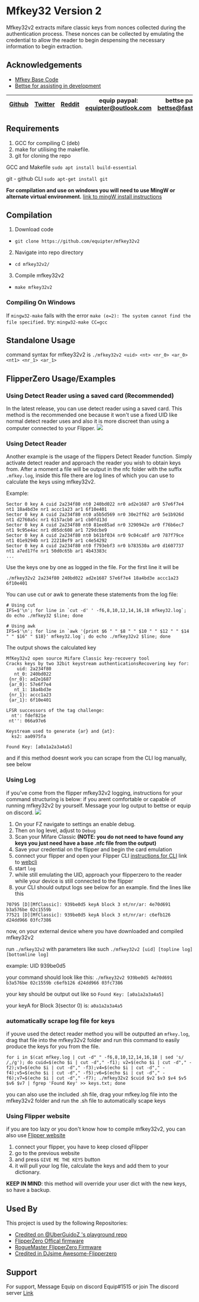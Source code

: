 

# Mfkey32 Version 2

Mfkey32v2 extracts mifare classic keys from nonces collected during the authentication process. These nonces can be collected by emulating the credential to allow the reader to begin despensing the necessary information to begin extraction.
## Acknowledgements

 - [Mfkey Base Code](https://github.com/rfidresearchgroup/proxmark3)
 - [Bettse for assisting in development](https://gitlab.com/bettse)

| [Github](https://github.com/equipter) | [Twitter](https://twitter.com/Equip0x80) | [Reddit](https://www.reddit.com/user/equipter) | equip paypal: equipter@outlook.com | bettse paypal: bettse@fastmail.fm | [Discord](https://discord.gg/e9XzfG5nV5) |
| :---: | :---: | :---: | :---: | :---: | :---: |


## Requirements 

1. GCC for compiling C (deb)
2. make for utilising the makefile.
3. git for cloning the repo 

GCC and Makefile
`sudo apt install build-essential`

git - github CLI 
`sudo apt-get install git`

**For compilation and use on windows you will need to use MingW or alternate virtual environment.** [link to mingW install instructions](https://genome.sph.umich.edu/wiki/Installing_MinGW_%26_MSYS_on_Windows)



## Compilation 
1. Download code
- `git clone https://github.com/equipter/mfkey32v2`
2. Navigate into repo directory 
- `cd mfkey32v2/`
3. Compile mfkey32v2
- `make mfkey32v2`

### Compiling On Windows
If `mingw32-make` fails with the error `make (e=2): The system cannot find the file specified.` try: `mingw32-make CC=gcc`

## Standalone Usage

command syntax for mfkey32v2 is `./mfkey32v2 <uid> <nt> <nr_0> <ar_0> <nt1> <nr_1> <ar_1>`

## FlipperZero Usage/Examples

### Using Detect Reader using a saved card (Recommended) 
In the latest release, you can use detect reader using a saved card. This method is the recommended one because it won't use a fixed UID like normal detect reader uses and also it is more discreet than using a computer connected to your Flipper.
![](https://user-images.githubusercontent.com/45500329/201108244-7dc02b7a-fd82-4446-85e3-c44e852c69b7.gif)


### Using Detect Reader

Another example is the usage of the flippers Detect Reader function. Simply activate detect reader and approach the reader you wish to obtain keys from. After a moment a file will be output in the nfc folder with the suffix `.mfkey.log`, inside this file there are log lines of which you can use to calculate the keys using mfkey32v2. 


Example:
```
Sector 0 key A cuid 2a234f80 nt0 240bd022 nr0 ad2e1687 ar0 57e6f7e4 nt1 18a4bd3e nr1 accc1a23 ar1 6f10e401
Sector 0 key A cuid 2a234f80 nt0 a5b5d569 nr0 30e2ff62 ar0 5e1b926d nt1 d2760a5c nr1 6157acb0 ar1 cb0fd13d
Sector 0 key A cuid 2a234f80 nt0 81ee85ad nr0 3290942e ar0 f76b6ec7 nt1 9c95e4ac nr1 d05dc608 ar1 729dcbe9
Sector 0 key A cuid 2a234f80 nt0 b61bf034 nr0 9c04ca8f ar0 787f79ce nt1 01e9294b nr1 22218ef9 ar1 c4e54292
Sector 0 key A cuid 2a234f80 nt0 f793ebf3 nr0 b783530a ar0 d1607737 nt1 a7ed17fe nr1 50d0c65b ar1 4b43383c
...
```

Use the keys one by one as logged in the file. For the first line it will be 
```
./mfkey32v2 2a234f80 240bd022 ad2e1687 57e6f7e4 18a4bd3e accc1a23 6f10e401
```

You can use cut or awk to generate these statements from the log file:
```
# Using cut
IFS=$'\n'; for line in `cut -d' ' -f6,8,10,12,14,16,18 mfkey32.log`; do echo ./mfkey32 $line; done

# Using awk
IFS=$'\n'; for line in `awk '{print $6 " " $8 " " $10 " " $12 " " $14 " " $16" " $18}' mfkey32.log`; do echo ./mfkey32v2 $line; done
```

The output shows the calculated key
```
MfKey32v2 open source Mifare Classic key-recovery tool
Cracks keys by two 32bit keystream authenticationsRecovering key for:
    uid: 2a234f80
   nt_0: 240bd022
 {nr_0}: ad2e1687
 {ar_0}: 57e6f7e4
   nt_1: 18a4bd3e
 {nr_1}: accc1a23
 {ar_1}: 6f10e401

LFSR successors of the tag challenge:
  nt': fdef821e
 nt'': 066a97e6

Keystream used to generate {ar} and {at}:
  ks2: aa0975fa

Found Key: [a0a1a2a3a4a5]
```

and if this method doesnt work you can scrape from the CLI log manually, see below 

### Using Log

if you've come from the flipper mfkey32v2 logging, instructions for your command structuring is below:
if you arent comfortable or capable of running mfkey32v2 by yourself. Message your log output to bettse or equip on discord. 
![](https://i.imgur.com/pYD9qUC.gif)

1. On your FZ navigate to settings an enable debug. 
2. Then on log level, adjust to `Debug` 
3. Scan your Mifare Classic
**(NOTE: you do not need to have found any keys you just need have a base .nfc file from the output)**
4. Save your credential on the flipper and begin the card emulation
5. connect your flipper and open your Flipper CLI 
[instructions for CLI](https://forum.flipperzero.one/t/cli-command-line-interface-examples/1874) 
link to [webcli](https://my.flipp.dev/)
6. start `log` 
7. while still emulating the UID, approach your flipperzero to the reader while your device is still connected to the flipper
8. your CLI should output logs see below for an example. find the lines like this 
```
70795 [D][MfClassic]: 939be0d5 keyA block 3 nt/nr/ar: 4e70d691 b3a576be 02c1559b
77521 [D][MfClassic]: 939be0d5 keyA block 3 nt/nr/ar: c6efb126 d24dd966 03fc7386
```
now, on your external device where you have downloaded and compiled mfkey32v2 

run `./mfkey32v2` with parameters like such 
`./mfkey32v2 [uid] [topline log] [bottomline log]`

example: UID 939be0d5 

your command should look like this:
`./mfkey32v2 939be0d5 4e70d691 b3a576be 02c1559b c6efb126 d24dd966 03fc7386`

your key should be output out like so 
`Found Key: [a0a1a2a3a4a5]`

your keyA for Block 3(sector 0) is: `a0a1a2a3a4a5`


### automatically scrape log file for keys 
if youve used the detect reader method you will be outputted an `mfkey.log`, drag that file into the mfkey32v2 folder and run this command to easily produce the keys for you from the file. 

```
for i in $(cat mfkey.log | cut -d" " -f6,8,10,12,14,16,18 | sed 's/ /,/g'); do cuid=$(echo $i | cut -d"," -f1); v2=$(echo $i | cut -d"," -f2);v3=$(echo $i | cut -d"," -f3);v4=$(echo $i | cut -d"," -f4);v5=$(echo $i | cut -d"," -f5);v6=$(echo $i | cut -d"," -f6);v7=$(echo $i | cut -d"," -f7); ./mfkey32v2 $cuid $v2 $v3 $v4 $v5 $v6 $v7 | fgrep 'Found Key' >> keys.txt; done
```

you can also use the included .sh file, drag your mfkey.log file into the mfkey32v2 folder and run the .sh file to automatically scape keys 

### Using Flipper website
if you are too lazy or you don't know how to compile mfkey32v2, you can also use [Flipper website](https://lab.flipper.net/nfc-tools)

1. connect your flipper, you have to keep closed qFlipper
2. go to the previous website
3. and press `GIVE ME THE KEYS` button
4. it will pull your log file, calculate the keys and add them to your dictionary.

**KEEP IN MIND**: this method will override your user dict with the new keys, so have a backup. 


## Used By

This project is used by the following Repositories:

- [Credited on @UberGuidoZ 's playground repo](https://github.com/UberGuidoZ/Flipper)
- [FlipperZero Offical firmware](https://github.com/flipperdevices/flipperzero-firmware)
- [RogueMaster FlipperZero Firmware](https://github.com/RogueMaster/flipperzero-firmware-wPlugins)
- [Credited in DJsime Awesome-Flipperzero](https://github.com/djsime1/awesome-flipperzero/blob/main/Firmwares.md)


## Support

For support, Message Equip on discord Equip#1515 or join The discord server [Link](https://discord.gg/e9XzfG5nV5)

